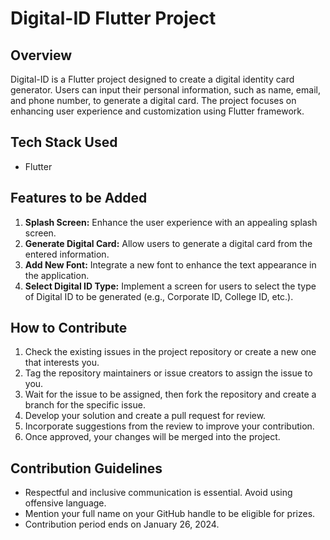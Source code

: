 # Digital-ID Flutter Project

## Overview
Digital-ID is a Flutter project designed to create a digital identity card generator. Users can input their personal information, such as name, email, and phone number, to generate a digital card. The project focuses on enhancing user experience and customization using Flutter framework.

## Tech Stack Used
- Flutter

## Features to be Added

1. **Splash Screen:** Enhance the user experience with an appealing splash screen.
2. **Generate Digital Card:** Allow users to generate a digital card from the entered information.
3. **Add New Font:** Integrate a new font to enhance the text appearance in the application.
4. **Select Digital ID Type:** Implement a screen for users to select the type of Digital ID to be generated (e.g., Corporate ID, College ID, etc.).

## How to Contribute

1. Check the existing issues in the project repository or create a new one that interests you.
2. Tag the repository maintainers or issue creators to assign the issue to you.
3. Wait for the issue to be assigned, then fork the repository and create a branch for the specific issue.
4. Develop your solution and create a pull request for review.
5. Incorporate suggestions from the review to improve your contribution.
6. Once approved, your changes will be merged into the project.

## Contribution Guidelines

- Respectful and inclusive communication is essential. Avoid using offensive language.
- Mention your full name on your GitHub handle to be eligible for prizes.
- Contribution period ends on January 26, 2024.